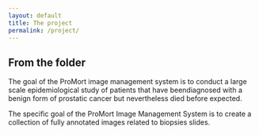 ```yaml
---
layout: default
title: The project
permalink: /project/
---
```


## From the folder

The goal of the ProMort image management system is to conduct a large scale epidemiological study of patients that have beendiagnosed with a benign form of prostatic cancer but nevertheless died before expected.

The specific goal of the ProMort Image Management System is to create a collection of fully annotated images related to biopsies slides.
